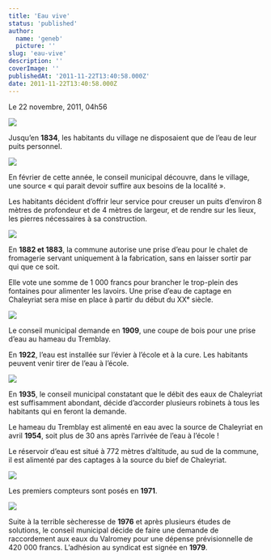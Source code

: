 ```yaml
---
title: 'Eau vive'
status: 'published'
author:
  name: 'geneb'
  picture: ''
slug: 'eau-vive'
description: ''
coverImage: ''
publishedAt: '2011-11-22T13:40:58.000Z'
date: 2011-11-22T13:40:58.000Z
---
```


Le 22 novembre, 2011, 04h56


![](/img/beguelins/Windows-Live-Writer/9d0732263223_E9FC/numerisation0015_2.jpg)

Jusqu’en **1834**, les habitants du village ne disposaient que de l’eau de leur puits personnel.


![](/img/beguelins/Windows-Live-Writer/9d0732263223_E9FC/clip_image004_2.jpg)

En février de cette année, le conseil municipal découvre, dans le village, une source « qui parait devoir suffire aux besoins de la localité ».

Les habitants décident d’offrir leur service pour creuser un puits d’environ 8 mètres de profondeur et de 4 mètres de largeur, et de rendre sur les lieux, les pierres nécessaires à sa construction.


![](/img/beguelins/Windows-Live-Writer/9d0732263223_E9FC/clip_image006_2.jpg)

En **1882 et 1883**, la commune autorise une prise d’eau pour le chalet de fromagerie servant uniquement à la fabrication, sans en laisser sortir par qui que ce soit.

Elle vote une somme de 1 000 francs pour brancher le trop-plein des fontaines pour alimenter les lavoirs.
Une prise d’eau de captage en Chaleyriat sera mise en place à partir du début du XXᵉ siècle.


![](/img/beguelins/Windows-Live-Writer/9d0732263223_E9FC/numerisation0016_2.jpg)

Le conseil municipal demande en **1909**, une coupe de bois pour une prise d’eau au hameau du Tremblay.

En **1922**, l’eau est installée sur l’évier à l’école et à la cure. Les habitants peuvent venir tirer de l’eau à l’école.


![](/img/beguelins/Windows-Live-Writer/9d0732263223_E9FC/img356_2.jpg)

En **1935**, le conseil municipal constatant que le débit des eaux de Chaleyriat est suffisamment abondant, décide d’accorder plusieurs robinets à tous les habitants qui en feront la demande.

Le hameau du Tremblay est alimenté en eau avec la source de Chaleyriat en avril **1954**, soit plus de 30 ans après l’arrivée de l’eau à l’école !

Le réservoir d’eau est situé à 772 mètres d’altitude, au sud de la commune, il est alimenté par des captages à la source du bief de Chaleyriat.


![](/img/beguelins/Windows-Live-Writer/9d0732263223_E9FC/clip_image012_2.jpg)

Les premiers compteurs sont posés en **1971**.

![](/img/beguelins/Windows-Live-Writer/9d0732263223_E9FC/image_2.png)

Suite à la terrible sècheresse de **1976** et après plusieurs études de solutions, le conseil municipal décide de faire une demande de raccordement aux eaux du Valromey pour une dépense prévisionnelle de 420 000 francs. L’adhésion au syndicat est signée en **1979**.
